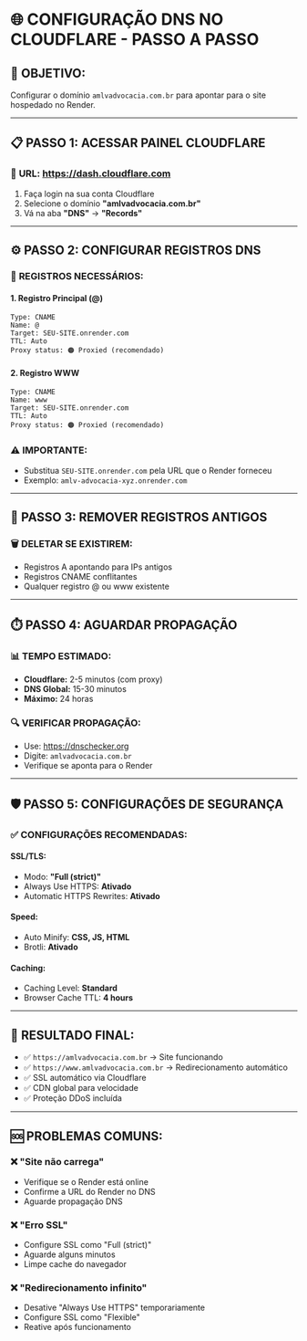 # 🌐 CONFIGURAÇÃO DNS NO CLOUDFLARE - PASSO A PASSO

## 🎯 **OBJETIVO:**
Configurar o domínio `amlvadvocacia.com.br` para apontar para o site hospedado no Render.

---

## 📋 **PASSO 1: ACESSAR PAINEL CLOUDFLARE**

### 🔗 **URL:** https://dash.cloudflare.com
1. Faça login na sua conta Cloudflare
2. Selecione o domínio **"amlvadvocacia.com.br"**
3. Vá na aba **"DNS"** → **"Records"**

---

## ⚙️ **PASSO 2: CONFIGURAR REGISTROS DNS**

### 🔧 **REGISTROS NECESSÁRIOS:**

#### **1. Registro Principal (@)**
```
Type: CNAME
Name: @
Target: SEU-SITE.onrender.com
TTL: Auto
Proxy status: 🟠 Proxied (recomendado)
```

#### **2. Registro WWW**
```
Type: CNAME  
Name: www
Target: SEU-SITE.onrender.com
TTL: Auto
Proxy status: 🟠 Proxied (recomendado)
```

### ⚠️ **IMPORTANTE:**
- Substitua `SEU-SITE.onrender.com` pela URL que o Render forneceu
- Exemplo: `amlv-advocacia-xyz.onrender.com`

---

## 🔄 **PASSO 3: REMOVER REGISTROS ANTIGOS**

### 🗑️ **DELETAR SE EXISTIREM:**
- Registros A apontando para IPs antigos
- Registros CNAME conflitantes
- Qualquer registro @ ou www existente

---

## ⏱️ **PASSO 4: AGUARDAR PROPAGAÇÃO**

### 📊 **TEMPO ESTIMADO:**
- **Cloudflare:** 2-5 minutos (com proxy)
- **DNS Global:** 15-30 minutos
- **Máximo:** 24 horas

### 🔍 **VERIFICAR PROPAGAÇÃO:**
- Use: https://dnschecker.org
- Digite: `amlvadvocacia.com.br`
- Verifique se aponta para o Render

---

## 🛡️ **PASSO 5: CONFIGURAÇÕES DE SEGURANÇA**

### ✅ **CONFIGURAÇÕES RECOMENDADAS:**

#### **SSL/TLS:**
- Modo: **"Full (strict)"**
- Always Use HTTPS: **Ativado**
- Automatic HTTPS Rewrites: **Ativado**

#### **Speed:**
- Auto Minify: **CSS, JS, HTML**
- Brotli: **Ativado**

#### **Caching:**
- Caching Level: **Standard**
- Browser Cache TTL: **4 hours**

---

## 🎯 **RESULTADO FINAL:**
- ✅ `https://amlvadvocacia.com.br` → Site funcionando
- ✅ `https://www.amlvadvocacia.com.br` → Redirecionamento automático
- ✅ SSL automático via Cloudflare
- ✅ CDN global para velocidade
- ✅ Proteção DDoS incluída

---

## 🆘 **PROBLEMAS COMUNS:**

### ❌ **"Site não carrega"**
- Verifique se o Render está online
- Confirme a URL do Render no DNS
- Aguarde propagação DNS

### ❌ **"Erro SSL"**
- Configure SSL como "Full (strict)"
- Aguarde alguns minutos
- Limpe cache do navegador

### ❌ **"Redirecionamento infinito"**
- Desative "Always Use HTTPS" temporariamente
- Configure SSL como "Flexible"
- Reative após funcionamento

